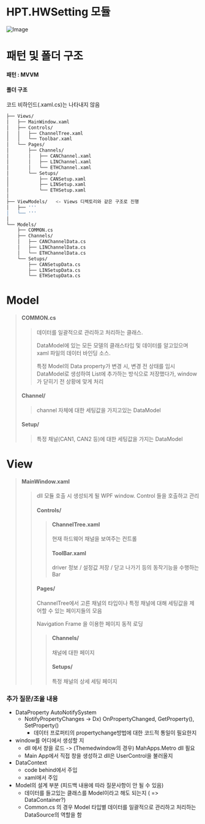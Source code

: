 
# HPT.HWSetting 모듈
![Image](https://github.com/user-attachments/assets/a8cf8000-3524-4fee-9371-6b288fb76050)

# 패턴 및 폴더 구조
#### 패턴 : MVVM
#### 폴더 구조
코드 비하인드(.xaml.cs)는 나타내지 않음
```bash
├── Views/
│   ├── MainWindow.xaml
│   ├── Controls/
│   │   ├── ChannelTree.xaml
│   │   └── Toolbar.xaml
│   └── Pages/
│       ├── Channels/
│       │   ├── CANChannel.xaml
│       │   ├── LINChannel.xaml
│       │   └── ETHChannel.xaml
│       └── Setups/
│           ├── CANSetup.xaml
│           ├── LINSetup.xaml
│           └── ETHSetup.xaml
│
├── ViewModels/   <- Views 디렉토리와 같은 구조로 진행
│   ├── '''
│   └── '''
│
└── Models/
    ├── COMMON.cs
    ├── Channels/
    │   ├── CANChannelData.cs
    │   ├── LINChannelData.cs
    │   └── ETHChannelData.cs
    └── Setups/
        ├── CANSetupData.cs
        ├── LINSetupData.cs
        └── ETHSetupData.cs
```

# Model
> #### COMMON.cs
> > 데이터를 일괄적으로 관리하고 처리하는 클래스.
> >
> > DataModel에 있는 모든 모델의 클래스타입 및 데이터를 알고있으며 xaml 파일의 데이터 바인딩 소스.
> > 
> > 특정 Model의 Data property가 변경 시, 변경 전 상태를 임시 DataModel로 생성하여 List에 추가하는 방식으로 저장했다가, window가 닫히기 전 상황에 맞게 처리
> #### Channel/
> > channel 자체에 대한 세팅값을 가지고있는 DataModel
> #### Setup/
> > 특정 채널(CAN1, CAN2 등)에 대한 세팅값을 가지는 DataModel 

# View
> #### MainWindow.xaml
> > dll 모듈 호출 시 생성되게 될 WPF window.
> > Control 들을 호출하고 관리
> > #### Controls/
> > > #### ChannelTree.xaml
> > > 현재 하드웨어 채널을 보여주는 컨트롤
> > > #### ToolBar.xaml
> > > driver 정보 / 설정값 저장 / 닫고 나가기 등의 동작기능을 수행하는 Bar
> > #### Pages/
> > ChannelTree에서 고른 채널의 타입이나 특정 채널에 대해 세팅값을 제어할 수 있는 페이지들의 모음
> >
> > Navigation Frame 을 이용한 페이지 동적 로딩
> > > #### Channels/
> > > 채널에 대한 페이지
> > > #### Setups/
> > > 특정 채널의 상세 세팅 페이지


### 추가 질문/조율 내용

* DataProperty AutoNotifySystem
    * NotifyPropertyChanges -> Dx) OnPropertyChanged, GetProperty(), SetProperty()
        * 데이터 프로퍼티의 propertychange방법에 대한 코드적 통일이 필요한지
* window를 어디에서 생성할 지
    * dll 에서 창을 로드 -> (Themedwindow의 경우) MahApps.Metro dll 필요
    * Main App에서 직접 창을 생성하고 dll은 UserControl을 불러올지
* DataContext
    * code behind에서 주입
    * xaml에서 주입
* Model의 설계 부분 (피드백 내용에 따라 질문사항이 안 될 수 있음)
    * 데이터를 들고있는 클래스를 Model이라고 해도 되는지 ( => DataContainer?)
    * Common.cs 의 경우 Model 타입별 데이터를 일괄적으로 관리하고 처리하는 DataSource의 역할을 함  
